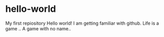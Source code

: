 # hello-world
My first repiository
Hello world!
I am getting familiar with github.
Life is a game .. A game with no name..
